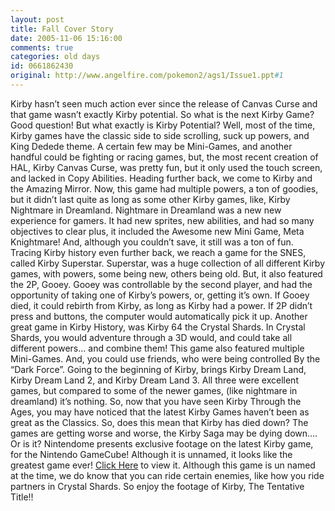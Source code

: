 ```yaml
---
layout: post
title: Fall Cover Story
date: 2005-11-06 15:16:00
comments: true
categories: old days
id: 0661862430
original: http://www.angelfire.com/pokemon2/ags1/Issue1.ppt#1
---
```


Kirby hasn’t seen much action ever since the release of Canvas Curse and that game wasn’t exactly Kirby potential. So what is the next Kirby Game? Good question! But what exactly is Kirby Potential? Well, most of the time, Kirby games have the classic side to side scrolling, suck up powers, and King Dedede theme. A certain few may be Mini-Games, and another handful could be fighting or racing games, but, the most recent creation of HAL, Kirby Canvas Curse, was pretty fun, but it only used the touch screen, and lacked in Copy Abilities. Heading further back, we come to Kirby and the Amazing Mirror. Now, this game had multiple powers, a ton of goodies, but it didn’t last quite as long as some other Kirby games, like, Kirby Nightmare in Dreamland. Nightmare in Dreamland was a new new experience for gamers. It had new sprites, new abilities, and had so many objectives to clear plus, it included the Awesome new Mini Game, Meta Knightmare! And, although you couldn’t save, it still was a ton of fun. Tracing Kirby history even further back, we reach a game for the SNES, called Kirby Superstar. Superstar, was a huge collection of all different Kirby games, with powers, some being new, others being old. But, it also featured the 2P, Gooey. Gooey was controllable by the second player, and had the opportunity of taking one of Kirby’s powers, or, getting it’s own. If Gooey died, it could rebirth from Kirby, as long as Kirby had a power. If 2P didn’t press and buttons, the computer would automatically pick it up. Another great game in Kirby History, was Kirby 64 the Crystal Shards. In Crystal Shards, you would adventure through a 3D would, and could take all different powers... and combine them! This game also featured multiple Mini-Games. And, you could use friends, who were being controlled By the “Dark Force”. Going to the beginning of Kirby, brings Kirby Dream Land, Kirby Dream Land 2, and Kirby Dream Land 3. All three were excellent games, but compared to some of the newer games, (like nightmare in dreamland) it’s nothing. So, now that you have seen Kirby Through the Ages, you may have noticed that the latest Kirby Games haven’t been as great as the Classics. So, does this mean that Kirby has died down? The games are getting worse and worse, the Kirby Saga may be dying down…. Or is it? Nintendome presents exclusive footage on the latest Kirby game, for the Nintendo GameCube! Although it is unnamed, it looks like the greatest game ever! [Click Here](https://www.youtube.com/watch?v=yy2l5BSBSL0) to view it. Although this game is un named at the time, we do know that you can ride certain enemies, like how you ride partners in Crystal Shards. So enjoy the footage of Kirby, The Tentative Title!! 
